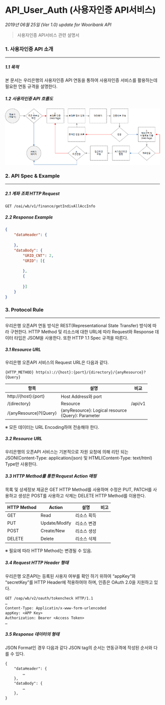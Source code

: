 # API_User_Auth (사용자인증 API서비스)


_2019년 06월 25일 (Ver 1.0) update for Wooribank API_

> 사용자인증 API서비스 관련 설명서

### 1. 사용자인증 API 소개

----------

##### 1.1 목적

본 문서는 우리은행의 사용자인증 API 연동을 통하여 사용자인증 서비스를 활용하는데 필요한 연동 규격을 설명한다.

##### 1.2 사용자인증 API 흐름도

![alt text](auth.png)




### 2. API Spec & Example

----------

##### 2.1 계좌 조회 HTTP Request

```
GET /oai/wb/v1/finance/getIndivAllAccInfo
```

##### 2.2 Response Example 

```json
{
	"dataHeader": {
		
	},
	"dataBody": {
		"GRID_CNT": 2,
		"GRID": [{

		},
		{

		}]
	}
}
```


### 3. Protocol Rule

----------

우리은행 오픈API 연동 방식은 REST(Representational State Transfer) 방식에 따라 구현한다. HTTP Method 및 리소스에 대한 URL에 따라 Request와 Response 데이터 타입은 JSOM을 사용한다.
또한 HTTP 1.1 Spec 규격을 따른다.

##### 3.1 Resource URL

우리은행 오픈API 서비스의 Request URL은 다음과 같다.
```
{HTTP_METHOD} http(s)://{host}:{port}/{directory}/{anyResource}?{Query}
```

항목 | 설명 | 비교
---- | ---- | ----
http://{host}:{port} | Host Address와 port | 	
/{directory} | Resource | /api/v1
/{anyResource}?{Query} | {anyResource}: Logical resource <br> {Query}: Parameter | 

※ 모든 데이터는 URL Encoding하여 전송해야 한다.

##### 3.2 Resource URL

우리은행의 오픈API 서비스는 기본적으로 자원 요청에 의해 리턴 되는 JSON(Content-Type: application/json) 및 HTML(Content-Type: text/html) Type만 사용한다.

##### 3.3 HTTP Method를 통한 Request Action 매핑

목록 및 상세정보 제공은 GET HTTP Method를 사용하며 수정은 PUT, PATCH를 사용하고 생성은 POST를 사용하고 삭제는 DELETE HTTP Method를 이용한다.

HTTP Method | Action | 설명 | 비고
---- | ---- | ---- | ----
GET | Read | 리소스 획득 | 
PUT | Update/Modify | 리소스 변경 | 
POST | Create/New | 리소스 생성 | 
DELETE | Delete | 리소스 삭제 | 

※ 필요에 따라 HTTP Method는 변경될 수 있음.

##### 3.4 Request HTTP Header 형태

우리은행 오픈API는 등록된 사용자 여부를 확인 하기 위하여 “appKey”와 “secretKey”를 HTTP Header에 적용하여야 하며, 인증은 OAuth 2.0을 지원하고 있다.
```
GET /oap/wb/v2/oauth/tokencheck HTTP/1.1
…
Content-Type: Applicatin/x-www-form-urlencoded
appKey: <APP Key>
Authorization: Bearer <Access Token>
…
```

##### 3.5 Response 데이터의 형태
JSON Format인 경우 다음과 같다 JSON tag의 순서는 연동규격에 작성된 순서와 다를 수 있다.
```
{
    "dataHeader": {
        …
    },
    "dataBody": {
        …
    },
}
```

